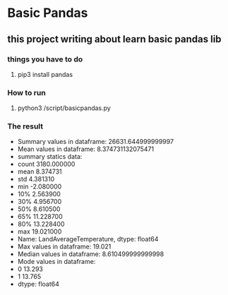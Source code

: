 # Basic Pandas
## this project writing about learn basic pandas lib 
### things you have to do 
1. pip3 install pandas

### How to run 
1. python3 /script/basicpandas.py

### The result

- Summary values in dataframe:  26631.644999999997
- Mean values in dataframe:  8.374731132075471
- summary statics data:
- count    3180.000000
- mean        8.374731
- std         4.381310
- min        -2.080000
- 10%         2.563900
- 30%         4.956700
- 50%         8.610500
- 65%        11.228700
- 80%        13.228400
- max        19.021000
- Name: LandAverageTemperature, dtype: float64
- Max values in dataframe:  19.021
- Median values in dataframe:  8.610499999999998
- Mode values in dataframe:
- 0    13.293
- 1    13.765
- dtype: float64